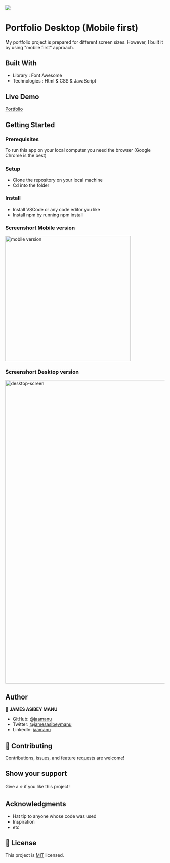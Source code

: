 ![](https://img.shields.io/badge/Microverse-blueviolet)

# Portfolio Desktop (Mobile first)

My portfolio project is prepared for different screen sizes. However, I built it by using "mobile first" approach. 


## Built With

- Library : Font Awesome
- Technologies : Html & CSS & JavaScript


## Live Demo

[Portfolio](https://jamanu.netlify.app/)


## Getting Started


### Prerequisites

To run this app on your local computer you need the browser (Google Chrome is the best)

### Setup

- Clone the repository on your local machine
- Cd into the folder

### Install

- Install VSCode or any code editor you like
- Install npm by running npm install

### Screenshort Mobile version

<img width="396" margin="0 auto" alt="mobile version" src="https://user-images.githubusercontent.com/98466955/233703973-a8e92740-8cec-409d-97e2-77c5140da650.png">


### Screenshort Desktop version

<img width="960" alt="desktop-screen" src="https://user-images.githubusercontent.com/98466955/233703675-0cef10da-7b05-4d99-a680-5691f5bb1065.png">

## Author

👤 **JAMES ASIBEY MANU**

- GitHub: [@jaamanu](https://github.com/jaamanu)
- Twitter: [@jamesasibeymanu](https://twitter.com/jamesasibeymanu)
- LinkedIn: [jaamanu](https://www.linkedin.com/in/jaamanu/)

## 🤝 Contributing

Contributions, issues, and feature requests are welcome!


## Show your support

Give a ⭐️ if you like this project!

## Acknowledgments

- Hat tip to anyone whose code was used
- Inspiration
- etc

## 📝 License

This project is [MIT](./LICENSE) licensed.
